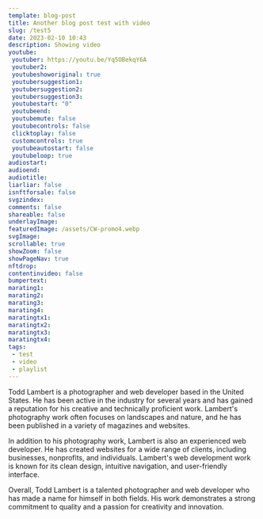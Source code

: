 ```yaml
---
template: blog-post
title: Another blog post test with video
slug: /test5
date: 2023-02-10 10:43
description: Showing video
youtube:
 youtuber: https://youtu.be/Yq5OBekqY6A
 youtuber2: 
 youtubeshoworiginal: true
 youtubersuggestion1:
 youtubersuggestion2:
 youtubersuggestion3:
 youtubestart: "0"
 youtubeend: 
 youtubemute: false
 youtubecontrols: false
 clicktoplay: false
 customcontrols: true
 youtubeautostart: false
 youtubeloop: true
audiostart: 
audioend: 
audiotitle: 
liarliar: false
isnftforsale: false
svgzindex: 
comments: false
shareable: false
underlayImage: 
featuredImage: /assets/CW-promo4.webp
svgImage: 
scrollable: true
showZoom: false
showPageNav: true
nftdrop: 
contentinvideo: false
bumpertext: 
marating1: 
marating2: 
marating3: 
marating4: 
maratingtx1: 
maratingtx2: 
maratingtx3: 
maratingtx4: 
tags: 
 - test
 - video
 - playlist
---
```


<div class="contentbody" style="text-align:left; margin-top:0;">


Todd Lambert is a photographer and web developer based in the United States. He has been active in the industry for several years and has gained a reputation for his creative and technically proficient work. Lambert's photography work often focuses on landscapes and nature, and he has been published in a variety of magazines and websites.

In addition to his photography work, Lambert is also an experienced web developer. He has created websites for a wide range of clients, including businesses, nonprofits, and individuals. Lambert's web development work is known for its clean design, intuitive navigation, and user-friendly interface.

Overall, Todd Lambert is a talented photographer and web developer who has made a name for himself in both fields. His work demonstrates a strong commitment to quality and a passion for creativity and innovation.


</div>